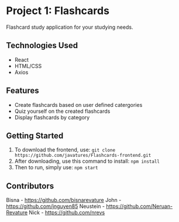 # Project 1: Flashcards
Flashcard study application for your studying needs.

## Technologies Used
* React
* HTML/CSS
* Axios

## Features
* Create flashcards based on user defined catergories
* Quiz yourself on the created flashcards
* Display flashcards by category

## Getting Started
1. To download the frontend, use:
`git clone https://github.com/javatures/Flashcards-frontend.git`
2. After downloading, use this command to install:
`npm install`
3. Then to run, simply use:
`npm start`

## Contributors
Bisna - https://github.com/bisnarevature
John - https://github.com/jnguyen85
Neustein - https://github.com/Neruan-Revature
Nick - https://github.com/nrevs
